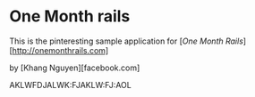 # One Month rails

This is the pinteresting sample application for [*One Month Rails*][http://onemonthrails.com]

by [Khang Nguyen][facebook.com] 

AKLWFDJALWK:FJAKLW:FJ:AOL